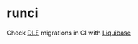 # runci

Check [DLE](https://postgres.ai/docs) migrations in CI with [Liquibase](https://www.liquibase.org/)
